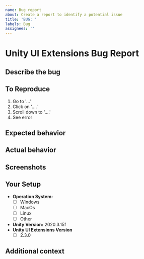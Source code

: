 ```yaml
---
name: Bug report
about: Create a report to identify a potential issue
title: 'BUG: '
labels: Bug
assignees: ''
---
```


# Unity UI Extensions Bug Report

## Describe the bug
<!-- Please provide a clear and concise description of what the bug is. -->

## To Reproduce
<!-- Include Steps to reproduce the behavior: -->

1. Go to '...'
2. Click on '....'
3. Scroll down to '....'
4. See error

## Expected behavior
<!--  A clear and concise description of what you expected to happen. -->

## Actual behavior
<!-- What is actually happening -->

## Screenshots
<!-- If applicable, add screenshots to help explain your problem. -->

## Your Setup
<!-- please complete any/all the following information. -->

- **Operation System:**
    - [ ] Windows
    - [ ] MacOs
    - [ ] Linux
    - [ ] Other <!-- Please Specify Platform -->
- **Unity Version:** <!-- Please Specify Version --> 2020.3.15f
- **Unity UI Extensions Version**
    - [ ] 2.3.0 <!-- Please Specify Version or commit sha -->

## Additional context
<!--  Add any other context about the problem here. -->
